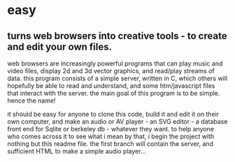 # easy
## turns web browsers into creative tools - to create and edit your own files.

web browsers are increasingly powerful programs that can play music and video files, display 2d and 3d vector graphics, and read/play streams of data.
this program consists of a simple server, written in C, which others will hopefully be able to read and understand, and some htm/javascript files that interact with the server.
the main goal of this program is to be simple.
hence the name!

it should be easy for anyone to clone this code, build it and edit it on their own computer, and make an audio or AV player - an SVG editor - a database front end for Sqlite or berkeley db - whatever they want.
to help anyone who comes across it to see what i mean by that, i begin the project with nothing but this readme file.
the first branch will contain the server, and sufficient HTML to make a simple audio player...
